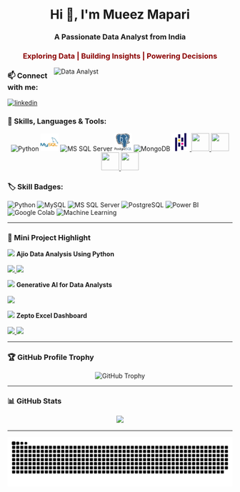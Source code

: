 

<h1 align="center">Hi 👋, I'm Mueez Mapari</h1>
<h3 align="center">A Passionate Data Analyst from India</h3>
<h3 align="center" style="color:darkred;">Exploring Data | Building Insights | Powering Decisions</h3>

<a href="https://www.linkedin.com/in/mueez-mapari-628088344/" target="_blank">
  <img align="right" alt="Data Analyst" src="https://imarticus.org/blog/wp-content/uploads/2017/10/scopet.gif" width="400" />
</a>


### 📫 Connect with me:
<p align="left">
  <a href="https://www.linkedin.com/in/mueez-mapari-628088344/" target="blank">
    <img src="https://raw.githubusercontent.com/rahuldkjain/github-profile-readme-generator/master/src/images/icons/Social/linked-in-alt.svg" alt="linkedin" height="30" width="40" />
  </a>
</p>



### 🧠 Skills, Languages & Tools:
<p align="center">
  <img src="https://cdn.worldvectorlogo.com/logos/python-5.svg" alt="Python" width="40" height="40"/>
  <img src="https://raw.githubusercontent.com/devicons/devicon/master/icons/mysql/mysql-original-wordmark.svg" alt="MySQL" width="40" height="40"/>
  <img src="https://www.svgrepo.com/show/303229/microsoft-sql-server-logo.svg" alt="MS SQL Server" width="40" height="40"/>
  <img src="https://raw.githubusercontent.com/devicons/devicon/master/icons/postgresql/postgresql-original-wordmark.svg" alt="PGAdmin" width="40" height="40"/>
  <img src="https://www.vectorlogo.zone/logos/mongodb/mongodb-icon.svg" alt="MongoDB" width="40" height="40"/>
  <a href="https://pandas.pydata.org/" target="_blank"> <img src="https://raw.githubusercontent.com/devicons/devicon/2ae2a900d2f041da66e950e4d48052658d850630/icons/pandas/pandas-original.svg" width="40" height="40"/> </a>
  <a href="https://seaborn.pydata.org/" target="_blank"> <img src="https://seaborn.pydata.org/_images/logo-mark-lightbg.svg" width="40" height="40"/> </a>
  <a href="https://www.tensorflow.org" target="_blank"> <img src="https://www.vectorlogo.zone/logos/tensorflow/tensorflow-icon.svg" width="40" height="40"/> </a>
  <a href="https://www.tableau.com/" target="_blank"> <img src="https://cdn.worldvectorlogo.com/logos/tableau-software.svg" width="40" height="40"/> </a>
  <a href="https://powerbi.microsoft.com/" target="_blank"> <img src="https://upload.wikimedia.org/wikipedia/commons/c/cf/New_Power_BI_Logo.svg" width="40" height="40"/> </a>
</p>



### 🏷️ Skill Badges:

![Python](https://img.shields.io/badge/Python-Learning-yellow?style=for-the-badge&logo=python)
![MySQL](https://img.shields.io/badge/MySQL-Expert-blue?style=for-the-badge&logo=mysql)
![MS SQL Server](https://img.shields.io/badge/MS--SQL--Server-Expert-purple?style=for-the-badge&logo=microsoftsqlserver)
![PostgreSQL](https://img.shields.io/badge/PostgreSQL-Expert-blue?style=for-the-badge&logo=postgresql)
![Power BI](https://img.shields.io/badge/Power%20BI-Beginner-orange?style=for-the-badge&logo=powerbi)
![Google Colab](https://img.shields.io/badge/Google--Colab-Expert-yellow?style=for-the-badge&logo=googlecolab)
![Machine Learning](https://img.shields.io/badge/Machine--Learning-Learning-red?style=for-the-badge&logo=scikitlearn)

--- 
###  🔬 Mini Project Highlight

<p align="left">
  <img src="https://upload.wikimedia.org/wikipedia/commons/thumb/d/d0/Google_Colaboratory_SVG_Logo.svg/512px-Google_Colaboratory_SVG_Logo.svg.png" width="40" />
  <b>Ajio Data Analysis Using Python</b><br><br>
  <a href="https://github.com/mueez-mapari2005/Mini-Project/blob/main/ajio_EDA.ipynb">
    <img src="https://img.shields.io/badge/View%20on%20GitHub-181717?style=for-the-badge&logo=github&logoColor=white"/>
  </a>
  <a href="https://colab.research.google.com/drive/1uMd5tRJhn-o4Cv-6CGVxGKqkplXbZMwg?usp=sharing">
    <img src="https://img.shields.io/badge/Open%20in%20Colab-F9AB00?style=for-the-badge&logo=google-colab&logoColor=white"/>
  </a>
</p>


<p align="left">
  <img src="https://upload.wikimedia.org/wikipedia/commons/thumb/d/d0/Google_Colaboratory_SVG_Logo.svg/512px-Google_Colaboratory_SVG_Logo.svg.png" width="40" />
  <b>Generative AI for Data Analysts</b><br><br>
  <a href="https://colab.research.google.com/drive/1dj8mzCXoi5bQd7rEMg78CqHUAv_-l1U-?usp=sharing">
    <img src="https://img.shields.io/badge/Open%20in%20Colab-F9AB00?style=for-the-badge&logo=google-colab&logoColor=white"/>
  </a>
</p>

<p align="left">
  <img src="https://upload.wikimedia.org/wikipedia/commons/thumb/d/d0/Google_Colaboratory_SVG_Logo.svg/512px-Google_Colaboratory_SVG_Logo.svg.png" width="40" />
  <b>Zepto Excel Dashboard</b><br><br>
  <a href="https://github.com/mueez-mapari2005/Mini-Project/blob/main/Screenshot%202025-08-01%20111533.png">
    <img src="https://img.shields.io/badge/View%20on%20GitHub-181717?style=for-the-badge&logo=github&logoColor=white"/>
  </a>
  <a href="https://colab.research.google.com/drive/1MCKm3UyMGbOUy0N2ZyL4l2uy-4ZT4wFR?usp=sharing">
    <img src="https://img.shields.io/badge/Open%20in%20Colab-F9AB00?style=for-the-badge&logo=google-colab&logoColor=white"/>
  </a>
</p>


---

### 🏆 GitHub Profile Trophy
<p align="center">
  <img src="https://github-profile-trophy.vercel.app/?username=mueez-mapari2005&theme=darkhub&margin-w=10&no-bg=true&no-frame=true" alt="GitHub Trophy"/>
</p>

---

### 📊 GitHub Stats

<p align="center">
  <img src="https://github-readme-stats.vercel.app/api?username=mueez-mapari2005&show_icons=true&theme=tokyonight" />
</p>

---

![GitHub Contribution Graph](https://github.com/platane/snk/raw/output/github-contribution-grid-snake.svg)
